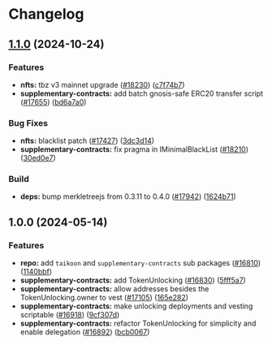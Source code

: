 # Changelog

## [1.1.0](https://github.com/taikoxyz/taiko-mono/compare/supplementary-contracts-v1.0.0...supplementary-contracts-v1.1.0) (2024-10-24)


### Features

* **nfts:** tbz v3 mainnet upgrade ([#18230](https://github.com/taikoxyz/taiko-mono/issues/18230)) ([c7f74b7](https://github.com/taikoxyz/taiko-mono/commit/c7f74b7e0f6cd4579a30b5880ff119b8ddb86a4c))
* **supplementary-contracts:** add batch gnosis-safe ERC20 transfer script ([#17655](https://github.com/taikoxyz/taiko-mono/issues/17655)) ([bd6a7a0](https://github.com/taikoxyz/taiko-mono/commit/bd6a7a0eac8333fa9c5b8563c3269b032efe5378))


### Bug Fixes

* **nfts:** blacklist patch ([#17427](https://github.com/taikoxyz/taiko-mono/issues/17427)) ([3dc3d14](https://github.com/taikoxyz/taiko-mono/commit/3dc3d14f6f663f7faa4387b2e4ee46e0d096ec22))
* **supplementary-contracts:** fix pragma in IMinimalBlackList ([#18210](https://github.com/taikoxyz/taiko-mono/issues/18210)) ([30ed0e7](https://github.com/taikoxyz/taiko-mono/commit/30ed0e79c1b1aca14ebf67034640f27a2c3322f1))


### Build

* **deps:** bump merkletreejs from 0.3.11 to 0.4.0 ([#17942](https://github.com/taikoxyz/taiko-mono/issues/17942)) ([1624b71](https://github.com/taikoxyz/taiko-mono/commit/1624b711e3fe1862f000e1d2970d6aee1b8990c9))

## 1.0.0 (2024-05-14)


### Features

* **repo:** add `taikoon` and `supplementary-contracts` sub packages ([#16810](https://github.com/taikoxyz/taiko-mono/issues/16810)) ([1140bbf](https://github.com/taikoxyz/taiko-mono/commit/1140bbf333942b03c0be72a00f988f3dcbda517e))
* **supplementary-contracts:** add TokenUnlocking ([#16830](https://github.com/taikoxyz/taiko-mono/issues/16830)) ([5fff5a7](https://github.com/taikoxyz/taiko-mono/commit/5fff5a714935410978efadf8c9b9ecbed49d7186))
* **supplementary-contracts:** allow addresses besides the TokenUnlocking.owner to vest ([#17105](https://github.com/taikoxyz/taiko-mono/issues/17105)) ([165e282](https://github.com/taikoxyz/taiko-mono/commit/165e28279e6c88a7dae20153f0cddcf1c07c6066))
* **supplementary-contracts:** make unlocking deployments and vesting scriptable ([#16918](https://github.com/taikoxyz/taiko-mono/issues/16918)) ([9cf307d](https://github.com/taikoxyz/taiko-mono/commit/9cf307d019e5e0de05ec9bcfef54e1a5140877b2))
* **supplementary-contracts:** refactor TokenUnlocking for simplicity and enable delegation ([#16892](https://github.com/taikoxyz/taiko-mono/issues/16892)) ([bcb0067](https://github.com/taikoxyz/taiko-mono/commit/bcb0067e84681b59ca23d4c26055cf3334452bc5))
